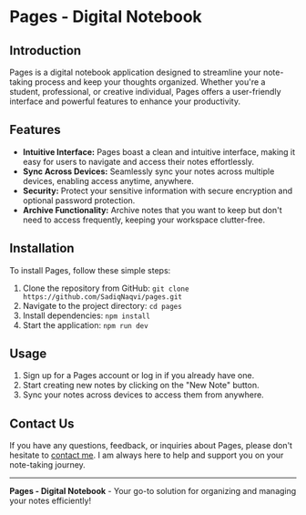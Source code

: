# Pages - Digital Notebook


## Introduction
Pages is a digital notebook application designed to streamline your note-taking process and keep your thoughts organized. Whether you're a student, professional, or creative individual, Pages offers a user-friendly interface and powerful features to enhance your productivity.

## Features
- **Intuitive Interface:** Pages boast a clean and intuitive interface, making it easy for users to navigate and access their notes effortlessly.
- **Sync Across Devices:** Seamlessly sync your notes across multiple devices, enabling access anytime, anywhere.
- **Security:** Protect your sensitive information with secure encryption and optional password protection.
- **Archive Functionality:** Archive notes that you want to keep but don't need to access frequently, keeping your workspace clutter-free.

## Installation
To install Pages, follow these simple steps:
1. Clone the repository from GitHub: `git clone https://github.com/SadiqNaqvi/pages.git`
2. Navigate to the project directory: `cd pages`
3. Install dependencies: `npm install`
4. Start the application: `npm run dev`

## Usage
1. Sign up for a Pages account or log in if you already have one.
2. Start creating new notes by clicking on the "New Note" button.
3. Sync your notes across devices to access them from anywhere.

## Contact Us

If you have any questions, feedback, or inquiries about Pages, please don't hesitate to [contact me](mailto:naqvisadiq6@gmail.com). I am always here to help and support you on your note-taking journey.

---

**Pages - Digital Notebook** - Your go-to solution for organizing and managing your notes efficiently!